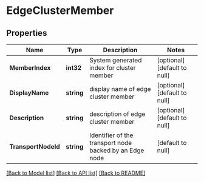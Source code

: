 # EdgeClusterMember

## Properties
Name | Type | Description | Notes
------------ | ------------- | ------------- | -------------
**MemberIndex** | **int32** | System generated index for cluster member | [optional] [default to null]
**DisplayName** | **string** | display name of edge cluster member | [optional] [default to null]
**Description** | **string** | description of edge cluster member | [optional] [default to null]
**TransportNodeId** | **string** | Identifier of the transport node backed by an Edge node | [default to null]

[[Back to Model list]](../README.md#documentation-for-models) [[Back to API list]](../README.md#documentation-for-api-endpoints) [[Back to README]](../README.md)

